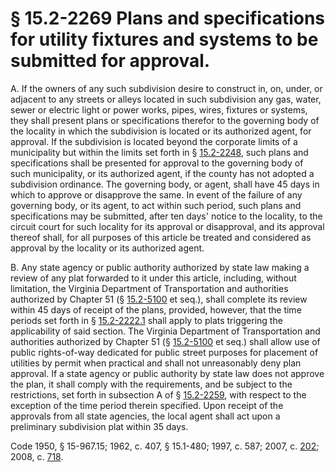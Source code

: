 # § 15.2-2269 Plans and specifications for utility fixtures and systems to be submitted for approval.

<p>A. If the owners of any such subdivision desire to construct in, on, under, or adjacent to any streets or alleys located in such subdivision any gas, water, sewer or electric light or power works, pipes, wires, fixtures or systems, they shall present plans or specifications therefor to the governing body of the locality in which the subdivision is located or its authorized agent, for approval. If the subdivision is located beyond the corporate limits of a municipality but within the limits set forth in § <a href='http://law.lis.virginia.gov/vacode/15.2-2248/'>15.2-2248</a>, such plans and specifications shall be presented for approval to the governing body of such municipality, or its authorized agent, if the county has not adopted a subdivision ordinance. The governing body, or agent, shall have 45 days in which to approve or disapprove the same. In event of the failure of any governing body, or its agent, to act within such period, such plans and specifications may be submitted, after ten days' notice to the locality, to the circuit court for such locality for its approval or disapproval, and its approval thereof shall, for all purposes of this article be treated and considered as approval by the locality or its authorized agent.</p><p>B. Any state agency or public authority authorized by state law making a review of any plat forwarded to it under this article, including, without limitation, the Virginia Department of Transportation and authorities authorized by Chapter 51 (§ <a href='http://law.lis.virginia.gov/vacode/15.2-5100/'>15.2-5100</a> et seq.), shall complete its review within 45 days of receipt of the plans, provided, however, that the time periods set forth in § <a href='http://law.lis.virginia.gov/vacode/15.2-2222.1/'>15.2-2222.1</a> shall apply to plats triggering the applicability of said section. The Virginia Department of Transportation and authorities authorized by Chapter 51 (§ <a href='http://law.lis.virginia.gov/vacode/15.2-5100/'>15.2-5100</a> et seq.) shall allow use of public rights-of-way dedicated for public street purposes for placement of utilities by permit when practical and shall not unreasonably deny plan approval. If a state agency or public authority by state law does not approve the plan, it shall comply with the requirements, and be subject to the restrictions, set forth in subsection A of § <a href='http://law.lis.virginia.gov/vacode/15.2-2259/'>15.2-2259</a>, with respect to the exception of the time period therein specified. Upon receipt of the approvals from all state agencies, the local agent shall act upon a preliminary subdivision plat within 35 days.</p><p>Code 1950, § 15-967.15; 1962, c. 407, § 15.1-480; 1997, c. 587; 2007, c. <a href='http://lis.virginia.gov/cgi-bin/legp604.exe?071+ful+CHAP0202'>202</a>; 2008, c. <a href='http://lis.virginia.gov/cgi-bin/legp604.exe?081+ful+CHAP0718'>718</a>.</p>
